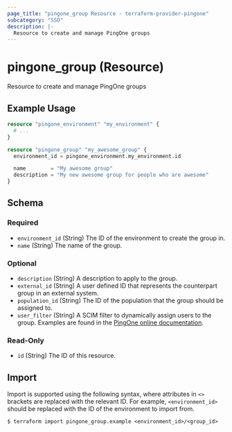```yaml
---
page_title: "pingone_group Resource - terraform-provider-pingone"
subcategory: "SSO"
description: |-
  Resource to create and manage PingOne groups
---
```


# pingone_group (Resource)

Resource to create and manage PingOne groups

## Example Usage

```terraform
resource "pingone_environment" "my_environment" {
  # ...
}

resource "pingone_group" "my_awesome_group" {
  environment_id = pingone_environment.my_environment.id

  name        = "My awesome group"
  description = "My new awesome group for people who are awesome"
}
```

<!-- schema generated by tfplugindocs -->
## Schema

### Required

- `environment_id` (String) The ID of the environment to create the group in.
- `name` (String) The name of the group.

### Optional

- `description` (String) A description to apply to the group.
- `external_id` (String) A user defined ID that represents the counterpart group in an external system.
- `population_id` (String) The ID of the population that the group should be assigned to.
- `user_filter` (String) A SCIM filter to dynamically assign users to the group.  Examples are found in the [PingOne online documentation](https://docs.pingidentity.com/bundle/pingone/page/kti1564020489340.html).

### Read-Only

- `id` (String) The ID of this resource.

## Import

Import is supported using the following syntax, where attributes in `<>` brackets are replaced with the relevant ID.  For example, `<environment_id>` should be replaced with the ID of the environment to import from.

```shell
$ terraform import pingone_group.example <environment_id>/<group_id>
```
